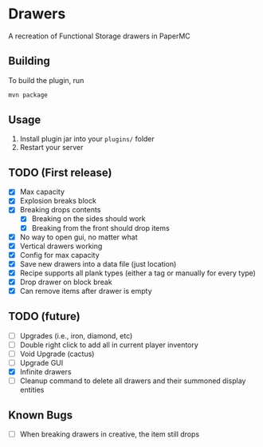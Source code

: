 # Drawers

A recreation of Functional Storage drawers in PaperMC

## Building

To build the plugin, run

```sh
mvn package
```

## Usage

1. Install plugin jar into your `plugins/` folder
2. Restart your server

## TODO (First release)

- [x] Max capacity
- [x] Explosion breaks block
- [x] Breaking drops contents
    - [x] Breaking on the sides should work
    - [x] Breaking from the front should drop items
- [x] No way to open gui, no matter what
- [x] Vertical drawers working
- [x] Config for max capacity
- [x] Save new drawers into a data file (just location)
- [x] Recipe supports all plank types (either a tag or manually for
  every type)
- [x] Drop drawer on block break
- [x] Can remove items after drawer is empty

## TODO (future)

- [ ] Upgrades (i.e., iron, diamond, etc)
- [ ] Double right click to add all in current player inventory
- [ ] Void Upgrade (cactus)
- [ ] Upgrade GUI
- [x] Infinite drawers
- [ ] Cleanup command to delete all drawers and their summoned display
  entities

## Known Bugs

- [ ] When breaking drawers in creative, the item still drops
